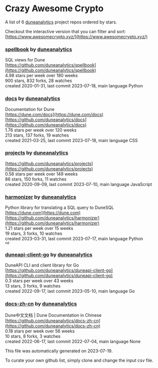 # Crazy Awesome Crypto
A list of 6 [duneanalytics](https://github.com/duneanalytics) project repos ordered by stars.  

Checkout the interactive version that you can filter and sort: 
[https://www.awesomecrypto.xyz/](https://www.awesomecrypto.xyz/)  


### [spellbook](https://github.com/duneanalytics/spellbook) by [duneanalytics](https://github.com/duneanalytics)  
SQL views for Dune  
[https://github.com/duneanalytics/spellbook](https://github.com/duneanalytics/spellbook)  
4.98 stars per week over 180 weeks  
900 stars, 832 forks, 28 watches  
created 2020-01-31, last commit 2023-07-18, main language Python  


### [docs](https://github.com/duneanalytics/docs) by [duneanalytics](https://github.com/duneanalytics)  
Documentation for Dune  
[https://dune.com/docs](https://dune.com/docs)  
[https://github.com/duneanalytics/docs](https://github.com/duneanalytics/docs)  
1.76 stars per week over 120 weeks  
213 stars, 137 forks, 19 watches  
created 2021-03-25, last commit 2023-07-18, main language CSS  


### [projects](https://github.com/duneanalytics/projects) by [duneanalytics](https://github.com/duneanalytics)  
  
[https://github.com/duneanalytics/projects](https://github.com/duneanalytics/projects)  
0.58 stars per week over 149 weeks  
86 stars, 150 forks, 11 watches  
created 2020-09-09, last commit 2023-07-10, main language JavaScript  


### [harmonizer](https://github.com/duneanalytics/harmonizer) by [duneanalytics](https://github.com/duneanalytics)  
Python library for translating a SQL query to DuneSQL  
[https://dune.com](https://dune.com)  
[https://github.com/duneanalytics/harmonizer](https://github.com/duneanalytics/harmonizer)  
1.21 stars per week over 15 weeks  
19 stars, 3 forks, 10 watches  
created 2023-03-31, last commit 2023-07-17, main language Python  
<sub><sup>sql</sup></sub>


### [duneapi-client-go](https://github.com/duneanalytics/duneapi-client-go) by [duneanalytics](https://github.com/duneanalytics)  
DuneAPI CLI and client library for Go  
[https://github.com/duneanalytics/duneapi-client-go](https://github.com/duneanalytics/duneapi-client-go)  
0.3 stars per week over 43 weeks  
13 stars, 3 forks, 9 watches  
created 2022-09-17, last commit 2023-05-10, main language Go  


### [docs-zh-cn](https://github.com/duneanalytics/docs-zh-cn) by [duneanalytics](https://github.com/duneanalytics)  
Dune中文文档 | Dune Documentation in Chinese  
[https://github.com/duneanalytics/docs-zh-cn](https://github.com/duneanalytics/docs-zh-cn)  
0.18 stars per week over 56 weeks  
10 stars, 8 forks, 3 watches  
created 2022-06-17, last commit 2022-07-04, main language None  


This file was automatically generated on 2023-07-19.  

To curate your own github list, simply clone and change the input csv file.  